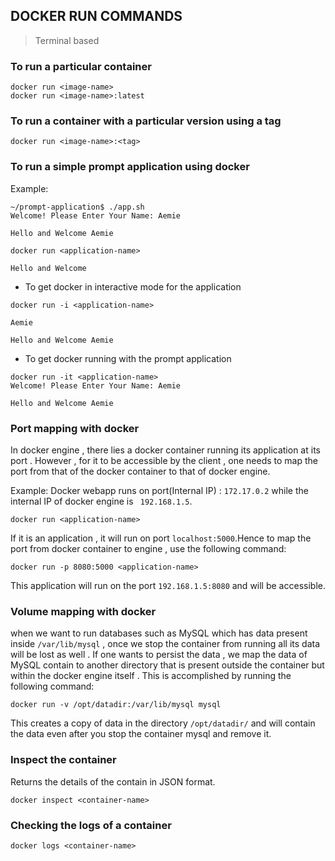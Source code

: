 ## DOCKER RUN COMMANDS 
> Terminal based 

### To run a particular container 
```
docker run <image-name> 
docker run <image-name>:latest
```

### To run a container with a particular version using a tag
```
docker run <image-name>:<tag>
```
### To run a simple prompt application using docker

Example: 
```
~/prompt-application$ ./app.sh
Welcome! Please Enter Your Name: Aemie

Hello and Welcome Aemie
```

```
docker run <application-name>

Hello and Welcome 
```

* To get docker in interactive mode for the application 
```
docker run -i <application-name>

Aemie 

Hello and Welcome Aemie
```

* To get docker running with the prompt application 
```
docker run -it <application-name>
Welcome! Please Enter Your Name: Aemie

Hello and Welcome Aemie
```

### Port mapping with docker 
In docker engine , there lies a docker container running its application at its port . However , for it to be accessible by the client , one needs to map the port from that of the docker container to that of docker engine.

Example: 
Docker webapp runs on port(Internal IP) : ```172.17.0.2``` while the internal IP of docker engine is ``` 192.168.1.5```.

```
docker run <application-name> 
```
If it is an application , it will run on port ```localhost:5000```.Hence to map the port from docker container to engine , use the following command: 

```
docker run -p 8080:5000 <application-name>
```
This application will run on the port ```192.168.1.5:8080``` and will be accessible.


### Volume mapping with docker

when we want to run databases such as MySQL which has data present inside ```/var/lib/mysql``` , once we stop the container from running all its data will be lost as well . If one wants to persist the data , we map the data of MySQL contain to another directory that is present outside the container but within the docker engine itself . This is accomplished by running the following command: 

```
docker run -v /opt/datadir:/var/lib/mysql mysql
```
This creates a copy of data in the directory ```/opt/datadir/``` and will contain the data even after you stop the container mysql and remove it.

### Inspect the container 
Returns the details of the contain in JSON format. 

```
docker inspect <container-name>
```
### Checking the logs of a container 

```
docker logs <container-name>
```


